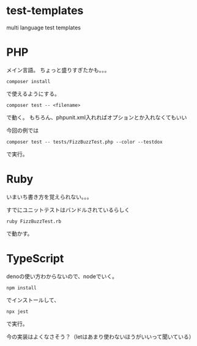 # test-templates
multi language test templates

# PHP
メイン言語。
ちょっと盛りすぎたかも。。。

```
composer install
```
で使えるようにする。

```
composer test -- <filename>
```

で動く。
もちろん、phpunit.xml入れればオプションとか入れなくてもいい

今回の例では

```
composer test -- tests/FizzBuzzTest.php --color --testdox
```

で実行。

# Ruby
いまいち書き方を覚えられない。。。

すでにユニットテストはバンドルされているらしく

```
ruby FizzBuzzTest.rb 
```

で動かす。

# TypeScript
denoの使い方わからないので、nodeでいく。

```
npm install
```
でインストールして、

```
npx jest
```
で実行。

今の実装はよくなさそう？（letはあまり使わないほうがいいって聞いている）